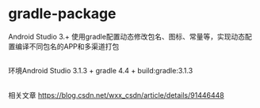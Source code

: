 # gradle-package
Android Studio 3.+ 使用gradle配置动态修改包名、图标、常量等，实现动态配置编译不同包名的APP和多渠道打包

##
环境Android Studio 3.1.3  + gradle 4.4 + build:gradle:3.1.3

##
相关文章
https://blog.csdn.net/wxx_csdn/article/details/91446448
